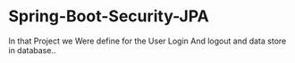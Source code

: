 # Spring-Boot-Security-JPA
In that Project we Were define for the User Login And logout and data store in database..
